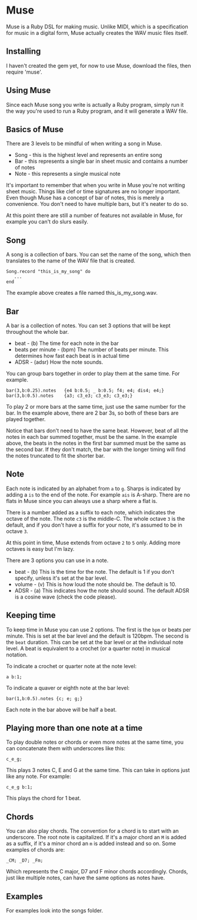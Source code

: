 # Muse

Muse is a Ruby DSL for making music. Unlike MIDI, which is a specification for music in a digital form, Muse actually creates the WAV music files itself.

## Installing

I haven't created the gem yet, for now to use Muse, download the files, then require 'muse'. 

## Using Muse

Since each Muse song you write is actually a Ruby program, simply run it the way you're used to run a Ruby program, and it will generate a WAV file.

## Basics of Muse

There are 3 levels to be mindful of when writing a song in Muse.

* Song - this is the highest level and represents an entire song
* Bar - this represents a single bar in sheet music and contains a number of notes
* Note - this represents a single musical note

It's important to remember that when you write in Muse you're not writing sheet music. Things like clef or time signatures are no longer important. Even though Muse has a concept of bar of notes, this is merely a convenience. You don't need to have multiple bars, but it's neater to do so.

At this point there are still a number of features not available in Muse, for example you can't do slurs easily.

## Song

A song is a collection of bars. You can set the name of the song, which then translates to the name of the WAV file that is created.

    Song.record "this_is_my_song" do
       ...
    end

The example above creates a file named this\_is\_my\_song.wav.

## Bar

A bar is a collection of notes. You can set 3 options that will be kept throughout the whole bar.

* beat - (b) The time for each note in the bar
* beats per minute - (bpm) The number of beats per minute. This determines how fast each beat is in actual time
* ADSR - (adsr) How the note sounds.

You can group bars together in order to play them at the same time. For example.

    bar(3,b:0.25).notes   {e4 b:0.5; _ b:0.5; f4; e4; dis4; e4;}
    bar(3,b:0.5).notes    {a3; c3_e3; c3_e3; c3_e3;}

To play 2 or more bars at the same time, just use the same number for the bar. In the example above, there are 2 bar 3s, so both of these bars are played together.

Notice that bars don't need to have the same beat. However, beat of all the notes in each bar summed together, must be the same. In the example above, the beats in the notes in the first bar summed must be the same as the second bar. If they don't match, the bar with the longer timing will find the notes truncated to fit the shorter bar. 

## Note

Each note is indicated by an alphabet from `a` to `g`. Sharps is indicated by adding a `is` to the end of the note. For example `ais` is A-sharp. There are no flats in Muse since you can always use a sharp where a flat is.

There is a number added as a suffix to each note, which indicates the octave of the note. The note `c3` is the middle-C. The whole octave `3` is the default, and if you don't have a suffix for your note, it's assumed to be in octave `3`. 

At this point in time, Muse extends from octave `2` to `5` only. Adding more octaves is easy but I'm lazy.

There are 3 options you can use in a note.

* beat - (b) This is the time for the note. The default is 1 if you don't specify, unless it's set at the bar level.
* volume - (v) This is how loud the note should be. The default is 10.
* ADSR - (a) This indicates how the note should sound. The default ADSR is a cosine wave (check the code please).


## Keeping time

To keep time in Muse you can use 2 options. The first is the `bpm` or beats per minute. This is set at the bar level and the default is 120bpm. The second is the `beat` duration. This can be set at the bar level or at the individual note level. A beat is equivalent to a crochet (or a quarter note) in musical notation. 

To indicate a crochet or quarter note at the note level:

    a b:1;
    
To indicate a quaver or eighth note at the bar level:

    bar(1,b:0.5).notes {c; e; g;}
    
Each note in the bar above will be half a beat.

## Playing more than one note at a time

To play double notes or chords or even more notes at the same time, you can concatenate them with underscores like this:

    c_e_g; 
    
This plays 3 notes C, E and G at the same time. This can take in options just like any note. For example:

    c_e_g b:1;
    
This plays the chord for 1 beat.

## Chords

You can also play chords. The convention for a chord is to start with an underscore. The root note is capitalized. If it's a major chord an `M` is added as a suffix, if it's a minor chord an `m` is added instead and so on. Some examples of chords are:

    _CM; _D7; _Fm;
    
Which represents the C major, D7 and F minor chords accordingly. Chords, just like multiple notes, can have the same options as notes have.

## Examples

For examples look into the songs folder.